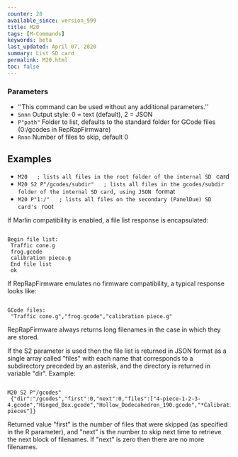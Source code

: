 ```yaml
---
counter: 28
available_since: version_999
title: M20
tags: [M-Commands] 
keywords: beta 
last_updated: April 07, 2020 
summary: List SD card 
permalink: M20.html
toc: false 
---
```



### Parameters

* ''This command can be used without any additional parameters.''
* `Snnn` Output style: 0 = text (default), 2 = JSON
* `P"path"` Folder to list, defaults to the standard folder for GCode files (0:/gcodes in RepRapFirmware)
* `Rnnn` Number of files to skip, default 0

## Examples

* ` M20   ; lists all files in the root folder of the internal SD  ` card
* ` M20 S2 P"/gcodes/subdir"   ; lists all files in the gcodes/subdir folder of the internal SD card, using JSON  ` format
* ` M20 P"1:/"   ; lists all files on the secondary (PanelDue) SD card's  ` root

If Marlin compatibility is enabled, a file list response is encapsulated:

```

Begin file list:
 Traffic cone.g
 frog.gcode
 calibration piece.g
 End file list
 ok

```

If RepRapFirmware emulates no firmware compatibility, a typical response looks like:

```

GCode files:
 "Traffic cone.g","frog.gcode","calibration piece.g"

```

RepRapFirmware always returns long filenames in the case in which they are stored.

If the S2 parameter is used then the file list is returned in JSON format as a single array called "files" with each name that corresponds to a subdirectory preceded by an asterisk, and the directory is returned in variable "dir". Example:

```

M20 S2 P"/gcodes"
 {"dir":"/gcodes","first":0,"next":0,"files":["4-piece-1-2-3-4.gcode","Hinged_Box.gcode","Hollow_Dodecahedron_190.gcode","*Calibration pieces"]}

```

Returned value "first" is the number of files that were skipped (as specified in the R parameter), and "next" is the number to skip next time to retrieve the next block of filenames. If "next" is zero then there are no more filenames.

